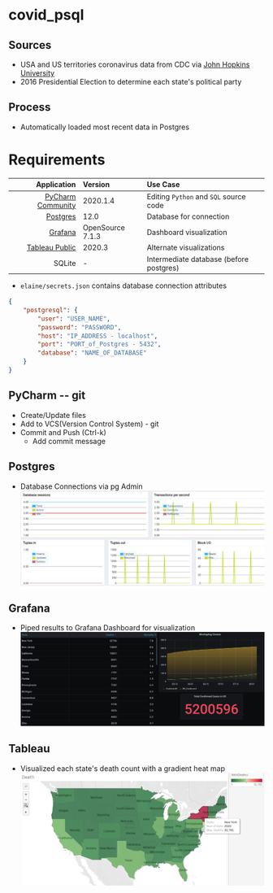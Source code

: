 # covid_psql

## Sources
 - USA and US territories coronavirus data from CDC via [John Hopkins University](https://github.com/CSSEGISandData/COVID-19)
 - 2016 Presidential Election to determine each state's political party
 
## Process
 - Automatically loaded most recent data in Postgres


# Requirements

|Application|Version|Use Case|
|----------:|:------|:-----|
|[PyCharm Community](https://www.jetbrains.com/pycharm/)| 2020.1.4 | Editing `Python` and `SQL` source code |
|[Postgres](https://www.postgresql.org/download/) | 12.0 | Database for connection |
|[Grafana](https://grafana.com/grafana/download) | OpenSource 7.1.3 | Dashboard visualization | 
|[Tableau Public](https://public.tableau.com/en-us/s/)| 2020.3 | Alternate visualizations |
|SQLite| - | Intermediate database (before postgres) |

 - `elaine/secrets.json` contains database connection attributes
```json
{
	"postgresql": {
		"user": "USER_NAME",
		"password": "PASSWORD",
		"host": "IP_ADDRESS - localhost",
		"port": "PORT_of_Postgres - 5432",
		"database": "NAME_OF_DATABASE"
	}
}
```

## PyCharm -- git
 - Create/Update files
 - Add to VCS(Version Control System) - git
 - Commit and Push (Ctrl-k)
    - Add commit message

## Postgres
 - Database Connections via pg Admin
![Postgres Connections](/img/02_postgres_database_connections.png)
 
## Grafana
 - Piped results to Grafana Dashboard for visualization 
![Corona Rates](/img/01_grafana_mortality.png)

## Tableau
 - Visualized each state's death count with a gradient heat map 
![Death Counts](/img/03_tableau_death_map.png)
